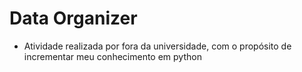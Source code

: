# Data Organizer
- Atividade realizada por fora da universidade, com o propósito de incrementar meu conhecimento em python
